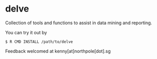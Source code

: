 # delve

Collection of tools and functions to assist in data mining and reporting.

You can try it out by

	$ R CMD INSTALL /path/to/delve

Feedback welcomed at kenny[at]northpole[dot].sg
